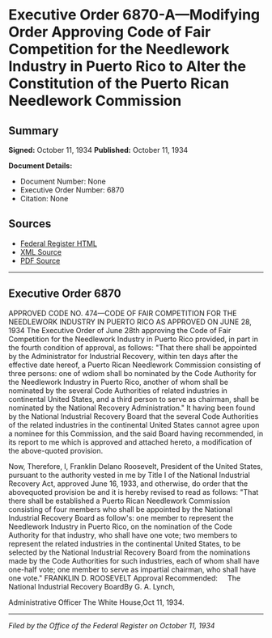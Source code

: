 # Executive Order 6870-A—Modifying Order Approving Code of Fair Competition for the Needlework Industry in Puerto Rico to Alter the Constitution of the Puerto Rican Needlework Commission

## Summary

**Signed:** October 11, 1934
**Published:** October 11, 1934

**Document Details:**
- Document Number: None
- Executive Order Number: 6870
- Citation: None

## Sources
- [Federal Register HTML](https://www.presidency.ucsb.edu/documents/executive-order-6870-modifying-order-approving-code-fair-competition-for-the-needlework)
- [XML Source](None)
- [PDF Source](None)

---

## Executive Order 6870

APPROVED CODE NO. 474—CODE OF FAIR COMPETITION FOR THE NEEDLEWORK INDUSTRY IN PUERTO RICO AS APPROVED ON JUNE 28, 1934
The Executive Order of June 28th approving the Code of Fair Competition for the Needlework Industry in Puerto Rico provided, in part in the fourth condition of approval, as follows:
"That there shall be appointed by the Administrator for Industrial Recovery, within ten days after the effective date hereof, a Puerto Rican Needlework Commission consisting of three persons: one of wdiom shall bo nominated by the Code Authority for the Needlework Industry in Puerto Rico, another of whom shall be nominated by the several Code Authorities of related industries in continental United States, and a third person to serve as chairman, shall be nominated by the National Recovery Administration."
It having been found by the National Industrial Recovery Board that the several Code Authorities of the related industries in the continental United States cannot agree upon a nominee for this Commission, and the said Board having recommended, in its report to me which is approved and attached hereto, a modification of the above-quoted provision.

Now, Therefore, I, Franklin Delano Roosevelt, President of the United States, pursuant to the authority vested in me by Title I of the National Industrial Recovery Act, approved June 16, 1933, and otherwise, do order that the abovequoted provision be and it is hereby revised to read as follows:
"That there shall be established a Puerto Rican Needlework Commission consisting of four members who shall be appointed by the National Industrial Recovery Board as follow's: one member to represent the Needlework Industry in Puerto Rico, on the nomination of the Code Authority for that industry, who shall have one vote; two members to represent the related industries in the continental United States, to be selected by the National Industrial Recovery Board from the nominations made by the Code Authorities for such industries, each of whom shall have one-half vote; one member to serve as impartial chairman, who shall have one vote."
FRANKLIN D. ROOSEVELT
Approval Recommended:     The National Industrial Recovery BoardBy G. A. Lynch,     

Administrative Officer
The White House,Oct 11, 1934.

---

*Filed by the Office of the Federal Register on October 11, 1934*
